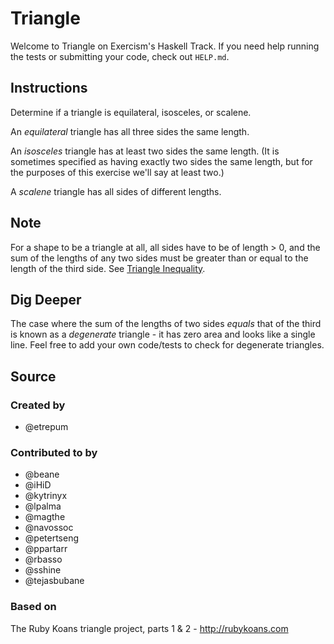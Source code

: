 # Triangle

Welcome to Triangle on Exercism's Haskell Track.
If you need help running the tests or submitting your code, check out `HELP.md`.

## Instructions

Determine if a triangle is equilateral, isosceles, or scalene.

An _equilateral_ triangle has all three sides the same length.

An _isosceles_ triangle has at least two sides the same length. (It is sometimes
specified as having exactly two sides the same length, but for the purposes of
this exercise we'll say at least two.)

A _scalene_ triangle has all sides of different lengths.

## Note

For a shape to be a triangle at all, all sides have to be of length > 0, and
the sum of the lengths of any two sides must be greater than or equal to the
length of the third side. See [Triangle Inequality](https://en.wikipedia.org/wiki/Triangle_inequality).

## Dig Deeper

The case where the sum of the lengths of two sides _equals_ that of the
third is known as a _degenerate_ triangle - it has zero area and looks like
a single line. Feel free to add your own code/tests to check for degenerate triangles.

## Source

### Created by

- @etrepum

### Contributed to by

- @beane
- @iHiD
- @kytrinyx
- @lpalma
- @magthe
- @navossoc
- @petertseng
- @ppartarr
- @rbasso
- @sshine
- @tejasbubane

### Based on

The Ruby Koans triangle project, parts 1 & 2 - http://rubykoans.com